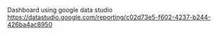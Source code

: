 Dashboard using google data studio https://datastudio.google.com/reporting/c02d73e5-f602-4237-b244-426ba4ac8950  
